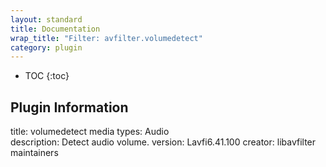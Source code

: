 ```yaml
---
layout: standard
title: Documentation
wrap_title: "Filter: avfilter.volumedetect"
category: plugin
---
```

* TOC
{:toc}

## Plugin Information

title: volumedetect
media types:
Audio  
description: Detect audio volume.
version: Lavfi6.41.100
creator: libavfilter maintainers
